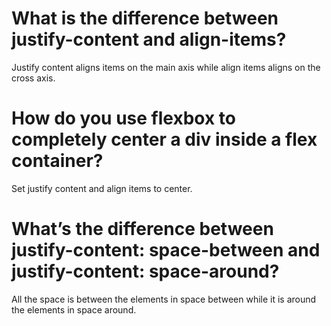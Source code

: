 # What is the difference between justify-content and align-items?
Justify content aligns items on the main axis while align items aligns on the cross axis.
# How do you use flexbox to completely center a div inside a flex container?
Set justify content and align items to center.
# What’s the difference between justify-content: space-between and justify-content: space-around?
All the space is between the elements in space between while it is around the elements in space around.